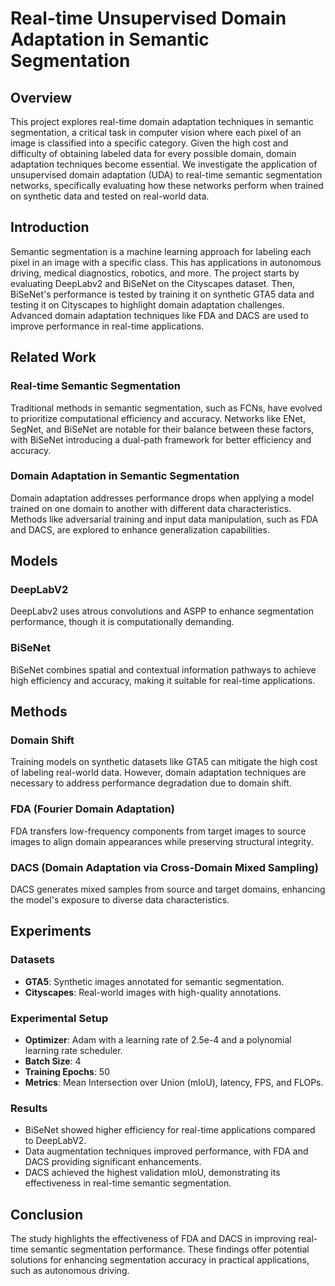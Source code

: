 # Real-time Unsupervised Domain Adaptation in Semantic Segmentation

## Overview

This project explores real-time domain adaptation techniques in semantic segmentation, a critical task in computer vision where each pixel of an image is classified into a specific category. Given the high cost and difficulty of obtaining labeled data for every possible domain, domain adaptation techniques become essential. We investigate the application of unsupervised domain adaptation (UDA) to real-time semantic segmentation networks, specifically evaluating how these networks perform when trained on synthetic data and tested on real-world data.

## Introduction

Semantic segmentation is a machine learning approach for labeling each pixel in an image with a specific class. This has applications in autonomous driving, medical diagnostics, robotics, and more. The project starts by evaluating DeepLabv2 and BiSeNet on the Cityscapes dataset. Then, BiSeNet's performance is tested by training it on synthetic GTA5 data and testing it on Cityscapes to highlight domain adaptation challenges. Advanced domain adaptation techniques like FDA and DACS are used to improve performance in real-time applications.

## Related Work

### Real-time Semantic Segmentation

Traditional methods in semantic segmentation, such as FCNs, have evolved to prioritize computational efficiency and accuracy. Networks like ENet, SegNet, and BiSeNet are notable for their balance between these factors, with BiSeNet introducing a dual-path framework for better efficiency and accuracy.

### Domain Adaptation in Semantic Segmentation

Domain adaptation addresses performance drops when applying a model trained on one domain to another with different data characteristics. Methods like adversarial training and input data manipulation, such as FDA and DACS, are explored to enhance generalization capabilities.

## Models

### DeepLabV2

DeepLabv2 uses atrous convolutions and ASPP to enhance segmentation performance, though it is computationally demanding.

### BiSeNet

BiSeNet combines spatial and contextual information pathways to achieve high efficiency and accuracy, making it suitable for real-time applications.

## Methods

### Domain Shift

Training models on synthetic datasets like GTA5 can mitigate the high cost of labeling real-world data. However, domain adaptation techniques are necessary to address performance degradation due to domain shift.

### FDA (Fourier Domain Adaptation)

FDA transfers low-frequency components from target images to source images to align domain appearances while preserving structural integrity.

### DACS (Domain Adaptation via Cross-Domain Mixed Sampling)

DACS generates mixed samples from source and target domains, enhancing the model's exposure to diverse data characteristics.

## Experiments

### Datasets

- **GTA5**: Synthetic images annotated for semantic segmentation.
- **Cityscapes**: Real-world images with high-quality annotations.

### Experimental Setup

- **Optimizer**: Adam with a learning rate of 2.5e-4 and a polynomial learning rate scheduler.
- **Batch Size**: 4
- **Training Epochs**: 50
- **Metrics**: Mean Intersection over Union (mIoU), latency, FPS, and FLOPs.

### Results

- BiSeNet showed higher efficiency for real-time applications compared to DeepLabV2.
- Data augmentation techniques improved performance, with FDA and DACS providing significant enhancements.
- DACS achieved the highest validation mIoU, demonstrating its effectiveness in real-time semantic segmentation.

## Conclusion

The study highlights the effectiveness of FDA and DACS in improving real-time semantic segmentation performance. These findings offer potential solutions for enhancing segmentation accuracy in practical applications, such as autonomous driving.

